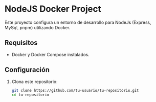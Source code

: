# NodeJS Docker Project

Este proyecto configura un entorno de desarrollo para NodeJs (Express, MySql, pnpm) utilizando Docker.

## Requisitos
- Docker y Docker Compose instalados.

## Configuración
1. Clona este repositorio:
   ```bash
   git clone https://github.com/tu-usuario/tu-repositorio.git
   cd tu-repositorio
